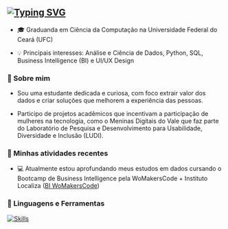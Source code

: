 <a href="https://git.io/typing-svg"><img src="https://readme-typing-svg.demolab.com?font=Bitcount+Grid+Single&pause=1000&color=932CF7&width=435&lines=ol%C3%A1%2C+eu+sou+a+aline+%3A)" alt="Typing SVG" /></a>
---

- 🎓 Graduanda em Ciência da Computação na Universidade Federal do Ceará (UFC)

- 💡 Principais interesses: Análise e Ciência de Dados, Python, SQL, Business Intelligence (BI) e UI/UX Design

### 📌 Sobre mim
- Sou uma estudante dedicada e curiosa, com foco extrair valor dos dados e criar soluções que melhorem a experiência das pessoas.

- Participo de projetos acadêmicos que incentivam a participação de mulheres na tecnologia, como o Meninas Digitais do Vale que faz parte do Laboratório de Pesquisa e Desenvolvimento para Usabilidade, Diversidade e Inclusão (LUDI). 

### 📌 Minhas atividades recentes
- 💻 Atualmente estou aprofundando meus estudos em dados cursando o Bootcamp de Business Intelligence pela WoMakersCode + Instituto Localiza ([BI WoMakersCode](https://womakerscode.org/bi-instituto-localiza/))  


### 🤖 Linguagens e Ferramentas

[![Skills](https://skillicons.dev/icons?i=python,mysql,postgres,html,css,git,figma,github,vscode)](https://skillicons.dev)

<!-- 
### 📊 Estatísticas
![GitHub Stats](https://github-readme-stats.vercel.app/api?username=alinelimx&show_icons=true&theme=dark)
![Top Langs](https://github-readme-stats.vercel.app/api/top-langs/?username=alinelimx&layout=compact&theme=dark)
